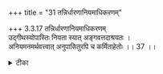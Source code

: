 +++
title = "31 तन्निर्धारणानियमाधिकरणम्"

+++
3.3.17 तन्निर्धारणानियमाधिकरणम्  
उद्गीथस्योपास्तिः नियता स्यात् अङ्गवत्तदाश्रयतः ।  
अनियमनमर्थवत्त्वात् अनुपासितुरपि च कर्मिताहेतोः ।। 37 ।।

<details><summary>टीका</summary>

3.3.17 तन्निर्धारणानियमाधिकरणम् The prima facie view is : the meditation upon उद्गीथ enjoined in the छान्दोग्य is a necessary element of sacrificial rites like a subsidiary to the sacrifice. This view is wrong. The उपनिषद् itself states that sacrifices are performed by those who meditate upon the उद्गीथ and who do not. From this it is known that meditation upon उद्गीथ is not a necessary element of sacrificial rite. Further meditation upon उद्गीथ has a different fruit from that of the sacrifice (If it were subsidiary to sacrifice, then it can not have a separate fruit). Notes : 1. I.i.1. 2. छान्द् Up., I.i.10.
</details>

